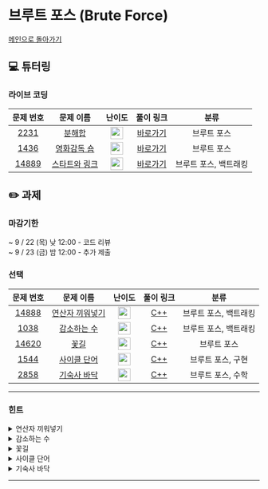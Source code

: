 # 브루트 포스 (Brute Force)

[메인으로 돌아가기](https://github.com/Altu-Bitu-3/Notice)

## 💻 튜터링

### 라이브 코딩

|문제 번호|문제 이름|난이도|풀이 링크|분류|
| :-----: | :-----: | :-----: | :-----: | :-----: |
|<a href="https://www.acmicpc.net/problem/2231" target="_blank">2231</a>|<a href="https://www.acmicpc.net/problem/2231" target="_blank">분해합</a>|<img height="25px" width="25px" src="https://static.solved.ac/tier_small/4.svg"/>|[바로가기](https://github.com/Altu-Bitu-3/Notice/blob/main/09%EC%9B%94%2016%EC%9D%BC%20-%20%EB%B8%8C%EB%A3%A8%ED%8A%B8%20%ED%8F%AC%EC%8A%A4/%EB%9D%BC%EC%9D%B4%EB%B8%8C%20%EC%BD%94%EB%94%A9/2231.cpp)| 브루트 포스|
|<a href="https://www.acmicpc.net/problem/1436" target="_blank">1436</a>|<a href="https://www.acmicpc.net/problem/1436" target="_blank">영화감독 숌</a>|<img height="25px" width="25px" src="https://static.solved.ac/tier_small/6.svg"/>|[바로가기](https://github.com/Altu-Bitu-3/Notice/blob/main/09%EC%9B%94%2016%EC%9D%BC%20-%20%EB%B8%8C%EB%A3%A8%ED%8A%B8%20%ED%8F%AC%EC%8A%A4/%EB%9D%BC%EC%9D%B4%EB%B8%8C%20%EC%BD%94%EB%94%A9/1436.cpp)|브루트 포스|
|<a href="https://www.acmicpc.net/problem/14889" target="_blank">14889</a>|<a href="https://www.acmicpc.net/problem/14889" target="_blank">스타트와 링크</a>|<img height="25px" width="25px" src="https://static.solved.ac/tier_small/9.svg"/>|[바로가기](https://github.com/Altu-Bitu-3/Notice/blob/main/09%EC%9B%94%2016%EC%9D%BC%20-%20%EB%B8%8C%EB%A3%A8%ED%8A%B8%20%ED%8F%AC%EC%8A%A4/%EB%9D%BC%EC%9D%B4%EB%B8%8C%20%EC%BD%94%EB%94%A9/14889.cpp)|브루트 포스, 백트래킹|

## ✏️ 과제

### 마감기한

~ 9 / 22 (목) 낮 12:00 - 코드 리뷰 </br>
~ 9 / 23 (금) 밤 12:00 - 추가 제출 </br>

### 선택

|문제 번호|문제 이름|난이도|풀이 링크|분류|
| :-----: | :-----: | :-----: | :-----: | :-----: |
|<a href="https://www.acmicpc.net/problem/14888" target="_blank">14888</a>|<a href="https://www.acmicpc.net/problem/14888" target="_blank">연산자 끼워넣기</a>|<img height="25px" width="25px" src="https://static.solved.ac/tier_small/10.svg"/>|[C++](https://github.com/Altu-Bitu-3/Notice/blob/main/09%EC%9B%94%2016%EC%9D%BC%20-%20%EB%B8%8C%EB%A3%A8%ED%8A%B8%20%ED%8F%AC%EC%8A%A4/%EC%84%A0%ED%83%9D/14888.cpp)|브루트 포스, 백트래킹|
|<a href="https://www.acmicpc.net/problem/1038" target="_blank">1038</a>|<a href="https://www.acmicpc.net/problem/1038" target="_blank">감소하는 수</a>|<img height="25px" width="25px" src="https://static.solved.ac/tier_small/11.svg"/>|[C++](https://github.com/Altu-Bitu-3/Notice/blob/main/09%EC%9B%94%2016%EC%9D%BC%20-%20%EB%B8%8C%EB%A3%A8%ED%8A%B8%20%ED%8F%AC%EC%8A%A4/%EC%84%A0%ED%83%9D/1038_queue.cpp)|브루트 포스, 백트래킹|
|<a href="https://www.acmicpc.net/problem/14620" target="_blank">14620</a>|<a href="https://www.acmicpc.net/problem/14620" target="_blank">꽃길</a>|<img height="25px" width="25px" src="https://static.solved.ac/tier_small/9.svg"/>|[C++](https://github.com/Altu-Bitu-3/Notice/blob/main/09%EC%9B%94%2016%EC%9D%BC%20-%20%EB%B8%8C%EB%A3%A8%ED%8A%B8%20%ED%8F%AC%EC%8A%A4/%EC%84%A0%ED%83%9D/14620.cpp)|브루트 포스|
|<a href="https://www.acmicpc.net/problem/1544" target="_blank">1544</a>|<a href="https://www.acmicpc.net/problem/1544" target="_blank">사이클 단어</a>|<img height="25px" width="25px" src="https://static.solved.ac/tier_small/7.svg"/>|[C++](https://github.com/Altu-Bitu-3/Notice/blob/main/09%EC%9B%94%2016%EC%9D%BC%20-%20%EB%B8%8C%EB%A3%A8%ED%8A%B8%20%ED%8F%AC%EC%8A%A4/%EC%84%A0%ED%83%9D/1544.cpp)|브루트 포스, 구현|
|<a href="https://www.acmicpc.net/problem/2858" target="_blank">2858</a>|<a href="https://www.acmicpc.net/problem/2858" target="_blank">기숙사 바닥</a>|<img height="25px" width="25px" src="https://static.solved.ac/tier_small/4.svg"/>|[C++](https://github.com/Altu-Bitu-3/Notice/blob/main/09%EC%9B%94%2016%EC%9D%BC%20-%20%EB%B8%8C%EB%A3%A8%ED%8A%B8%20%ED%8F%AC%EC%8A%A4/%EC%84%A0%ED%83%9D/2858.cpp)|브루트 포스, 수학|


---

### 힌트

<details>
<summary>연산자 끼워넣기</summary>
<div markdown="1">
&nbsp;&nbsp;&nbsp;&nbsp;입력 범위가 작으니 모든 경우의 수를 탐색해도 되겠네요! 하나의 케이스에서 무엇을 선택해 다음 케이스로 넘어갈까요? 또 다음 케이스로 넘어가지 않는 종료 조건이 무엇일까요? 앞선 질문과 같은 형식을 가지는 구현 방식은 무엇일까요?
</div>
</details>

<details>
<summary>감소하는 수</summary>
<div markdown="1">
&nbsp;&nbsp;&nbsp;&nbsp;한 감소하는 수에서 어떻게 다른 감소하는 수를 얻을 수 있을까요? 맨 끝에 자릿수를 하나씩 추가하다 보면 감이 올거에요. 그리고 감소하는 수의 최대값이 어떤 수인지도 생각해 봐요.
</div>
</details>

<details>
<summary>꽃길</summary>
<div markdown="1">
&nbsp;&nbsp;&nbsp;&nbsp;그래프의 크기가 최대 10 x 10 이네요? 세개의 꽃을 심을 수 있는 모든 경우의 수를 탐색해보아도 괜찮겠어요. 꽃이 피는 자리가 그래프의 테두리에 있는 경우는 없네요.</br>
&nbsp;&nbsp;&nbsp;&nbsp;씨앗을 다 심었다면 특정 위치에 씨앗을 심을 경우 5칸의 비용이 얼마인지를 알아야하고, 또 그렇게 씨앗을 심었을때 꽃잎이 죽지 않는지를 판단해야해야겠네요!
</div>
</details>

<details>
<summary>사이클 단어</summary>
<div markdown="1">
&nbsp;&nbsp;&nbsp;&nbsp;문자열은 한 글자씩 붙일 수도 있고 뗄 수도 있죠!
</div>
</details>

<details>
<summary>기숙사 바닥</summary>
<div markdown="1">
&nbsp;&nbsp;&nbsp;&nbsp;타일의 총 개수는 기숙사 바닥의 넓이를 의미하겠죠? 그럼 바닥의 넓이로 어떻게 높이와 너비를 구할 수 있을까요?
</div>
</details>

---
